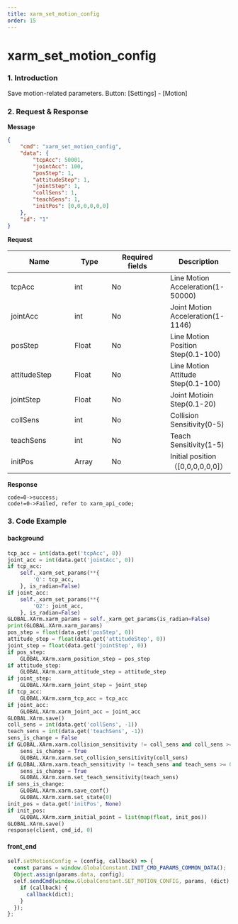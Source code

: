 ```yaml
---
title: xarm_set_motion_config
order: 15
---
```

# xarm\_set\_motion\_config
### 1. Introduction
Save motion-related parameters.
Button: \[Settings] - \[Motion]
### 2. Request & Response
**Message**
```json
{
    "cmd": "xarm_set_motion_config",
    "data": {
        "tcpAcc": 50001,
        "jointAcc": 100,
        "posStep": 1,
        "attitudeStep": 1,
        "jointStep": 1,
        "collSens": 1,
        "teachSens": 1,
        "initPos": [0,0,0,0,0,0]
    },
    "id": "1"
}
```
**Request**
<table data-full-width="true"><thead><tr><th width="142">Name</th><th width="79">Type</th><th width="135">Required fields</th><th>Description</th></tr></thead><tbody><tr><td>tcpAcc</td><td>int</td><td>No</td><td>Line Motion Acceleration(1-50000)</td></tr><tr><td>jointAcc</td><td>int</td><td>No</td><td>Joint Motion Acceleration(1-1146)</td></tr><tr><td>posStep</td><td>Float</td><td>No</td><td>Line Motion Position Step(0.1-100)</td></tr><tr><td>attitudeStep</td><td>Float</td><td>No</td><td>Line Motion Attitude Step(0.1-100)</td></tr><tr><td>jointStep</td><td>Float</td><td>No</td><td>Joint Motioin Step(0.1-20)</td></tr><tr><td>collSens</td><td>int</td><td>No</td><td>Collision Sensitivity(0-5)</td></tr><tr><td>teachSens</td><td>int</td><td>No</td><td>Teach Sensitivity(1-5)</td></tr><tr><td>initPos</td><td>Array</td><td>No</td><td>Initial position（[0,0,0,0,0,0]）</td></tr></tbody></table>

**Response**
```
code=0->success;
code!=0->Failed, refer to xarm_api_code;
```

### 3. Code Example
#### background
```python
tcp_acc = int(data.get('tcpAcc', 0))
joint_acc = int(data.get('jointAcc', 0))
if tcp_acc:
    self._xarm_set_params(**{
        'Q': tcp_acc,
    }, is_radian=False)
if joint_acc:
    self._xarm_set_params(**{
        'Q2': joint_acc,
    }, is_radian=False)
GLOBAL.XArm.xarm_params = self._xarm_get_params(is_radian=False)
print(GLOBAL.XArm.xarm_params)
pos_step = float(data.get('posStep', 0))
attitude_step = float(data.get('attitudeStep', 0))
joint_step = float(data.get('jointStep', 0))
if pos_step:
    GLOBAL.XArm.xarm_position_step = pos_step
if attitude_step:
    GLOBAL.XArm.xarm_attitude_step = attitude_step
if joint_step:
    GLOBAL.XArm.xarm_joint_step = joint_step
if tcp_acc:
    GLOBAL.XArm.xarm_tcp_acc = tcp_acc
if joint_acc:
    GLOBAL.XArm.xarm_joint_acc = joint_acc
GLOBAL.XArm.save()
coll_sens = int(data.get('collSens', -1))
teach_sens = int(data.get('teachSens', -1))
sens_is_change = False
if GLOBAL.XArm.xarm.collision_sensitivity != coll_sens and coll_sens >= 0:
    sens_is_change = True
    GLOBAL.XArm.xarm.set_collision_sensitivity(coll_sens)
if GLOBAL.XArm.xarm.teach_sensitivity != teach_sens and teach_sens >= 0:
    sens_is_change = True
    GLOBAL.XArm.xarm.set_teach_sensitivity(teach_sens)
if sens_is_change:
    GLOBAL.XArm.xarm.save_conf()
    GLOBAL.XArm.xarm.set_state(0)
init_pos = data.get('initPos', None)
if init_pos:
    GLOBAL.XArm.xarm_initial_point = list(map(float, init_pos))
GLOBAL.XArm.save()
response(client, cmd_id, 0)
```
#### front\_end
```javascript
self.setMotionConfig = (config, callback) => {
  const params = window.GlobalConstant.INIT_CMD_PARAMS_COMMON_DATA();
  Object.assign(params.data, config);
  self.sendCmd(window.GlobalConstant.SET_MOTION_CONFIG, params, (dict) => {
    if (callback) {
      callback(dict);
    }
  });
};
```
